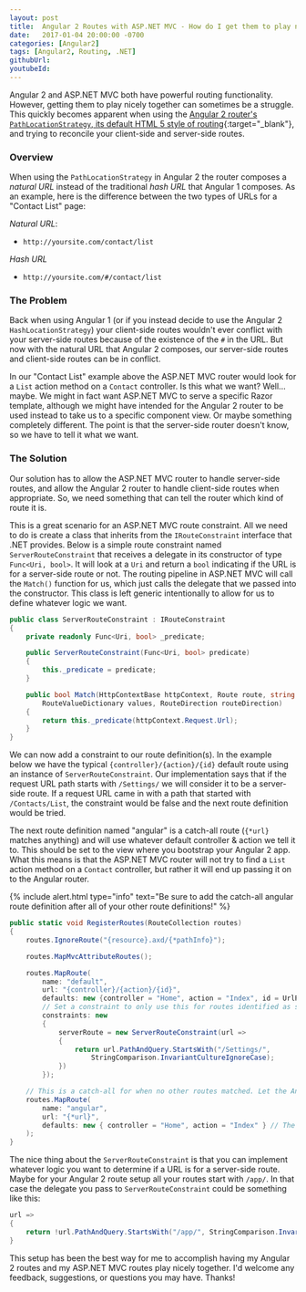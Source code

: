 ```yaml
---
layout: post
title:  Angular 2 Routes with ASP.NET MVC - How do I get them to play nice together?
date:   2017-01-04 20:00:00 -0700
categories: [Angular2]
tags: [Angular2, Routing, .NET]
githubUrl: 
youtubeId:
---
```


Angular 2 and ASP.NET MVC both have powerful routing functionality. However, getting them to play nicely together can sometimes be a struggle. This quickly becomes apparent when using the [Angular 2 router's `PathLocationStrategy`, its default HTML 5 style of routing](https://angular.io/docs/ts/latest/guide/router.html#!#browser-url-styles){:target="_blank"}, and trying to reconcile your client-side and server-side routes.

### Overview

When using the `PathLocationStrategy` in Angular 2 the router composes a _natural URL_ instead of the traditional _hash URL_ that Angular 1 composes. As an example, here is the difference between the two types of URLs for a "Contact List" page:

_Natural URL_:

* `http://yoursite.com/contact/list` 

_Hash URL_

* `http://yoursite.com/#/contact/list`

### The Problem

Back when using Angular 1 (or if you instead decide to use the Angular 2 `HashLocationStrategy`) your client-side routes wouldn't ever conflict with your server-side routes because of the existence of the `#` in the URL. But now with the natural URL that Angular 2 composes, our server-side routes and client-side routes can be in conflict. 

In our "Contact List" example above the ASP.NET MVC router would look for a `List` action method on a `Contact` controller. Is this what we want? Well... maybe. We might in fact want ASP.NET MVC to serve a specific Razor template, although we might have intended for the Angular 2 router to be used instead to take us to a specific component view. Or maybe something completely different. The point is that the server-side router doesn't know, so we have to tell it what we want.

### The Solution

Our solution has to allow the ASP.NET MVC router to handle server-side routes, and allow the Angular 2 router to handle client-side routes when appropriate. So, we need something that can tell the router which kind of route it is. 

This is a great scenario for an ASP.NET MVC route constraint. All we need to do is create a class that inherits from the `IRouteConstraint` interface that .NET provides. Below is a simple route constraint named `ServerRouteConstraint` that receives a delegate in its constructor of type `Func<Uri, bool>`. It will look at a `Uri` and return a `bool` indicating if the URL is for a server-side route or not. The routing pipeline in ASP.NET MVC will call the `Match()` function for us, which just calls the delegate that we passed into the constructor. This class is left generic intentionally to allow for us to define whatever logic we want. 

```csharp
public class ServerRouteConstraint : IRouteConstraint
{
    private readonly Func<Uri, bool> _predicate;

    public ServerRouteConstraint(Func<Uri, bool> predicate)
    {
        this._predicate = predicate;
    }

    public bool Match(HttpContextBase httpContext, Route route, string parameterName, 
        RouteValueDictionary values, RouteDirection routeDirection)
    {
        return this._predicate(httpContext.Request.Url);
    }
}
```

We can now add a constraint to our route definition(s). In the example below we have the typical `{controller}/{action}/{id}` default route using an instance of `ServerRouteConstraint`. Our implementation says that if the request URL path starts with `/Settings/` we will consider it to be a server-side route. If a request URL came in with a path that started with `/Contacts/List`, the constraint would be false and the next route definition would be tried. 

The next route definition named "angular" is a catch-all route (`{*url}` matches anything) and will use whatever default controller & action we tell it to. This should be set to the view where you bootstrap your Angular 2 app. What this means is that the ASP.NET MVC router will not try to find a `List` action method on a `Contact` controller, but rather it will end up passing it on to the Angular router.

{% include alert.html 
    type="info" 
    text="Be sure to add the catch-all angular route definition after all of your other route definitions!" 
%}

```csharp
public static void RegisterRoutes(RouteCollection routes)
{
    routes.IgnoreRoute("{resource}.axd/{*pathInfo}");

    routes.MapMvcAttributeRoutes();

    routes.MapRoute(
        name: "default",
        url: "{controller}/{action}/{id}",
        defaults: new {controller = "Home", action = "Index", id = UrlParameter.Optional},
        // Set a constraint to only use this for routes identified as server-side routes
        constraints: new
        {
            serverRoute = new ServerRouteConstraint(url =>
            {
                return url.PathAndQuery.StartsWith("/Settings/", 
                    StringComparison.InvariantCultureIgnoreCase);
            })
        });

    // This is a catch-all for when no other routes matched. Let the Angular 2 router take care of it
    routes.MapRoute(
        name: "angular",
        url: "{*url}",
        defaults: new { controller = "Home", action = "Index" } // The view that bootstraps Angular 2
    );
}
```

The nice thing about the `ServerRouteConstraint` is that you can implement whatever logic you want to determine if a URL is for a server-side route. Maybe for your Angular 2 route setup all your routes start with `/app/`. In that case the delegate you pass to `ServerRouteConstraint` could be something like this:

```csharp
url =>
{
    return !url.PathAndQuery.StartsWith("/app/", StringComparison.InvariantCultureIgnoreCase);
}
```

This setup has been the best way for me to accomplish having my Angular 2 routes and my ASP.NET MVC routes play nicely together. I'd welcome any feedback, suggestions, or questions you may have. Thanks!